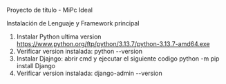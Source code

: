Proyecto de título - MiPc Ideal

Instalación de Lenguaje y Framework principal
1. Instalar  Python ultima version https://www.python.org/ftp/python/3.13.7/python-3.13.7-amd64.exe
2. Verificar version instalada: python --version
3. Instalar Djajngo: abrir cmd y ejecutar el siguiente codigo python -m pip install Django
4. Verificar version instalada: django-admin --version
